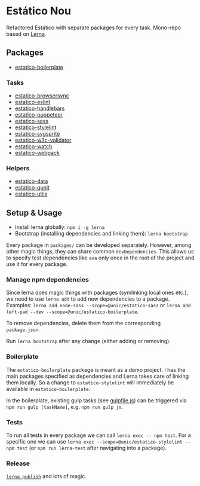# Estático Nou

Refactored Estático with separate packages for every task. Mono-repo based on [Lerna](https://github.com/lerna/lerna).

## Packages

- [estatico-boilerplate](packages/estatico-boilerplate)

### Tasks

- [estatico-browsersync](packages/estatico-browsersync)
- [estatico-eslint](packages/estatico-eslint)
- [estatico-handlebars](packages/estatico-handlebars)
- [estatico-puppeteer](packages/estatico-puppeteer)
- [estatico-sass](packages/estatico-sass)
- [estatico-stylelint](packages/estatico-stylelint)
- [estatico-svgsprite](packages/estatico-svgsprite)
- [estatico-w3c-validator](packages/estatico-w3c-validator)
- [estatico-watch](packages/estatico-watch)
- [estatico-webpack](packages/estatico-webpack)

### Helpers

- [estatico-data](packages/estatico-data)
- [estatico-qunit](packages/estatico-qunit)
- [estatico-utils](packages/estatico-utils)

## Setup & Usage

- Install lerna globally: `npm i -g lerna`
- Bootstrap (installing dependencies and linking them): `lerna bootstrap` 

Every package in `packages/` can be developed separately. However, among other magic things, they can share common `devDependencies`. This allows us to specify test dependencies like `ava` only once in the root of the project and use it for every package.

### Manage npm dependencies

Since lerna does magic things with packages (symlinking local ones etc.), we need to use `lerna add` to add new dependencies to a package. Examples: `lerna add node-sass --scope=@unic/estatico-sass` or `lerna add left-pad --dev --scope=@unic/estatico-boilerplate`.

To remove dependencies, delete them from the corresponding `package.json`.

Run `lerna bootstrap` after any change (either adding or removing).

### Boilerplate

The `estatico-boilerplate` package is meant as a demo project. I has the main packages specified as dependencies and Lerna takes care of linking them locally. So a change to `estatico-stylelint` will immediately be available in `estatico-boilerplate`.

In the boilerplate, existing gulp tasks (see [gulpfile.js](packages/estatico-boilerplate/gulpfile.js)) can be triggered via `npm run gulp [taskName]`, e.g. `npm run gulp js`.

### Tests

To run all tests in every package we can call `lerna exec -- npm test`. For a specific one we can use `lerna exec --scope=@unic/estatico-stylelint -- npm test` (or `npm run lerna-test` after navigating into a package).

### Release

[`lerna publish`](https://github.com/lerna/lerna#publish) and lots of magic.
